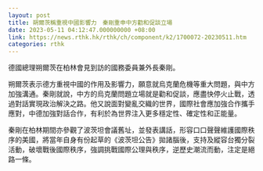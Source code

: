 ```yaml
---
layout: post
title: 朔爾茨稱重視中國影響力　秦剛重申中方勸和促談立場
date: 2023-05-11 04:12:47.000000000 +08:00
link: https://news.rthk.hk/rthk/ch/component/k2/1700072-20230511.htm
categories: rthk
---
```


德國總理朔爾茨在柏林會見到訪的國務委員兼外長秦剛。

朔爾茨表示德方重視中國的作用及影響力，願意就烏克蘭危機等重大問題，與中方加強溝通。秦剛就說，中方的烏克蘭問題立場就是勸和促談，應盡快停火止戰，透過對話實現政治解決之路。他又說面對變亂交織的世界，國際社會應加強合作攜手應對，中德加強對話合作，有利於為世界注入更多穩定性、確定性和正能量。

秦剛在柏林期間亦參觀了波茨坦會議舊址，並發表講話，形容口口聲聲維護國際秩序的美國，將當年自身有份起草的《波茨坦公告》拋諸腦後，支持及縱容台獨分裂活動，破壞戰後國際秩序，強調挑戰國際公理與秩序，逆歷史潮流而動，注定是絕路一條。
